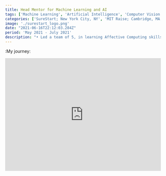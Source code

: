 ```yaml
---
title: Head Mentor for Machine Learning and AI 
tags: ['Machine Learning', 'Artificial Intelligence', 'Computer Vision', 'Affective Computing', 'Mentoring', 'Education', 'Internship']
categories: ['SureStart; New York City, NY', 'MIT Raise; Cambridge, MA']
image: './surestart_logo.png'
date: "2021-06-16T22:12:03.284Z"
period: 'May 2021 - July 2021'
description: "• Led a team of 5, in learning Affective Computing skills and developing ______ during the MIT FutureMakers Create-a-thon phase<br/> • Developed, and presented machine learning and deep learning curriculum to high-school and college students everyday<br/> • Collaborated with computational culture researcher to identify patterns interesting for Learning Sciences to learn how to make AI more accessible to younger, diverse group of students<br/> • Supported, and un-blocked 80+ students and 15+ mentors in learning program material through individual and group discussions, office hours, mentoring stand-up hours"
---
```



:My journey:<br/>
<iframe src="https://www.linkedin.com/embed/feed/update/urn:li:ugcPost:6795392367877877760" height="366" width="504" frameborder="0" allowfullscreen="" title="Embedded post"></iframe>